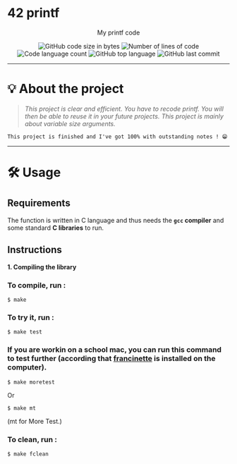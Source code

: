 # 42 printf
<p align="center">My printf code</p>

<p align="center">
	<img alt="GitHub code size in bytes" src="https://img.shields.io/github/languages/code-size/rphlr/42-printf?color=lightblue" />
	<img alt="Number of lines of code" src="https://img.shields.io/tokei/lines/github/rphlr/42-printf?color=critical" />
	<img alt="Code language count" src="https://img.shields.io/github/languages/count/rphlr/42-printf?color=yellow" />
	<img alt="GitHub top language" src="https://img.shields.io/github/languages/top/rphlr/42-printf?color=blue" />
	<img alt="GitHub last commit" src="https://img.shields.io/github/last-commit/rphlr/42-printf?color=green" />
</p>

---

# 💡 About the project

> _This project is clear and efficient. You have to recode printf. You will then be able to reuse it in your future projects. This project is mainly about variable size arguments._

	This project is finished and I've got 100% with outstanding notes ! 😁

---

# 🛠️ Usage

## Requirements

The function is written in C language and thus needs the **`gcc` compiler** and some standard **C libraries** to run.

## Instructions

**1. Compiling the library**

### To compile, run :

```shell
$ make
```

### To try it, run :

```shell
$ make test
```

### If you are workin on a school mac, you can run this command to test further (according that [francinette](https://github.com/xicodomingues/francinette) is installed on the computer).

```shell
$ make moretest
```

Or

```shell
$ make mt
```
(mt for More Test.)

### To clean, run :

```shell
$ make fclean
```

